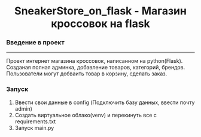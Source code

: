 <h1 align="center">SneakerStore_on_flask - Магазин кроссовок на flask</h1>
<h3>Введение в проект</h3>
<hr>
<p>Проект интернет магазина кроссовок, написанном на python(Flask). Созданая полная админка, добавление товаров, категорий, брендов. Пользователи могут добваить товар в корзину, сделать заказ.</p>

<h3>Запуск</h3>

1. Ввести свои данные в config (Подключить базу данных, ввести почту admin)
2. Создать виртуальное облако(venv) и перекинуть все с requirements.txt 
3. Запуск main.py
